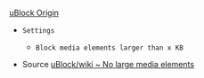 [uBlock Origin]()
- `Settings`
  - `Block media elements larger than x KB`

- Source [uBlock/wiki ~ No large media elements](https://github.com/gorhill/uBlock/wiki/Per-site-switches#no-large-media-elements)
